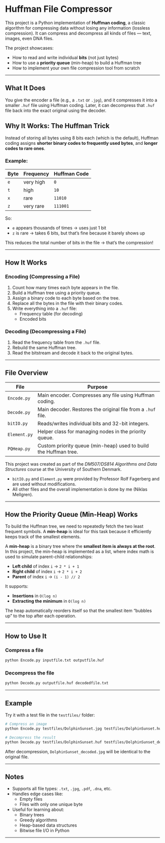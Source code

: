 # Huffman File Compressor

This project is a Python implementation of **Huffman coding**, a classic algorithm for compressing data without losing any information (lossless compression). It can compress and decompress all kinds of files — text, images, even DNA files.

The project showcases:
- How to read and write individual **bits** (not just bytes)
- How to use a **priority queue** (min-heap) to build a Huffman tree
- How to implement your own file compression tool from scratch

---

## What It Does

You give the encoder a file (e.g., a `.txt` or `.jpg`), and it compresses it into a smaller `.huf` file using Huffman coding. Later, it can decompress that `.huf` file back into the exact original using the decoder.

## Why It Works: The Huffman Trick

Instead of storing all bytes using 8 bits each (which is the default), Huffman coding assigns **shorter binary codes to frequently used bytes**, and **longer codes to rare ones**.

### Example:

| Byte | Frequency | Huffman Code |
|------|-----------|--------------|
| `e`  | very high | `0`          |
| `t`  | high      | `10`         |
| `x`  | rare      | `11010`      |
| `z`  | very rare | `111001`     |

So:
- `e` appears thousands of times → uses just 1 bit
- `z` is rare → takes 6 bits, but that’s fine because it barely shows up

This reduces the total number of bits in the file → that’s the compression!

---

## How It Works

### Encoding (Compressing a File)
1. Count how many times each byte appears in the file.
2. Build a Huffman tree using a priority queue.
3. Assign a binary code to each byte based on the tree.
4. Replace all the bytes in the file with their binary codes.
5. Write everything into a `.huf` file:
   - Frequency table (for decoding)
   - Encoded bits

### Decoding (Decompressing a File)
1. Read the frequency table from the `.huf` file.
2. Rebuild the same Huffman tree.
3. Read the bitstream and decode it back to the original bytes.

---

## File Overview

| File           | Purpose |
|----------------|---------|
| `Encode.py`    | Main encoder. Compresses any file using Huffman coding. |
| `Decode.py`    | Main decoder. Restores the original file from a `.huf` file. |
| `bitIO.py`     | Reads/writes individual bits and 32-bit integers. |
| `Element.py`   | Helper class for managing nodes in the priority queue. |
| `PQHeap.py`    | Custom priority queue (min-heap) used to build the Huffman tree. |

This project was created as part of the *DM507/DS814 Algorithms and Data Structures* course at the University of Southern Denmark.

- `bitIO.py` and `Element.py` were provided by Professor Rolf Fagerberg and are used without modifications.
- All other files and the overall implementation is done by me (Niklas Mellgren).
---

## How the Priority Queue (Min-Heap) Works

To build the Huffman tree, we need to repeatedly fetch the two least frequent symbols. A **min-heap** is ideal for this task because it efficiently keeps track of the smallest elements.

A **min-heap** is a binary tree where the **smallest item is always at the root**.  
In this project, the min-heap is implemented as a list, where index math is used to simulate parent-child relationships:

- **Left child** of index `i` → `2 * i + 1`  
- **Right child** of index `i` → `2 * i + 2`  
- **Parent** of index `i` → `(i - 1) // 2`

It supports:
- **Insertions** in `O(log n)`
- **Extracting the minimum** in `O(log n)`

The heap automatically reorders itself so that the smallest item “bubbles up” to the top after each operation.

---

## How to Use It

### Compress a file
```bash
python Encode.py inputfile.txt outputfile.huf
```

### Decompress the file
```bash
python Decode.py outputfile.huf decodedfile.txt
```

---

## Example

Try it with a test file in the `testfiles/` folder:

```bash
# Compress an image
python Encode.py testfiles/DolphinSunset.jpg testfiles/DolphinSunset.huf

# Decompress the result
python Decode.py testfiles/DolphinSunset.huf testfiles/DolphinSunset_decoded.jpg
```

After decompression, `DolphinSunset_decoded.jpg` will be identical to the original file.

---

## Notes

- Supports all file types: `.txt`, `.jpg`, `.pdf`, `.dna`, etc.
- Handles edge cases like:
  - Empty files
  - Files with only one unique byte
- Useful for learning about:
  - Binary trees
  - Greedy algorithms
  - Heap-based data structures
  - Bitwise file I/O in Python

---
